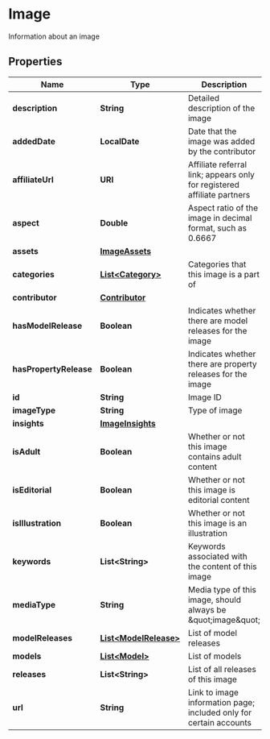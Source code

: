 

# Image

Information about an image

## Properties

| Name | Type | Description | Notes |
|------------ | ------------- | ------------- | -------------|
|**description** | **String** | Detailed description of the image |  [optional] |
|**addedDate** | **LocalDate** | Date that the image was added by the contributor |  [optional] |
|**affiliateUrl** | **URI** | Affiliate referral link; appears only for registered affiliate partners |  [optional] |
|**aspect** | **Double** | Aspect ratio of the image in decimal format, such as 0.6667 |  [optional] |
|**assets** | [**ImageAssets**](ImageAssets.md) |  |  [optional] |
|**categories** | [**List&lt;Category&gt;**](Category.md) | Categories that this image is a part of |  [optional] |
|**contributor** | [**Contributor**](Contributor.md) |  |  |
|**hasModelRelease** | **Boolean** | Indicates whether there are model releases for the image |  [optional] |
|**hasPropertyRelease** | **Boolean** | Indicates whether there are property releases for the image |  [optional] |
|**id** | **String** | Image ID |  |
|**imageType** | **String** | Type of image |  [optional] |
|**insights** | [**ImageInsights**](ImageInsights.md) |  |  [optional] |
|**isAdult** | **Boolean** | Whether or not this image contains adult content |  [optional] |
|**isEditorial** | **Boolean** | Whether or not this image is editorial content |  [optional] |
|**isIllustration** | **Boolean** | Whether or not this image is an illustration |  [optional] |
|**keywords** | **List&lt;String&gt;** | Keywords associated with the content of this image |  [optional] |
|**mediaType** | **String** | Media type of this image, should always be \&quot;image\&quot; |  |
|**modelReleases** | [**List&lt;ModelRelease&gt;**](ModelRelease.md) | List of model releases |  [optional] |
|**models** | [**List&lt;Model&gt;**](Model.md) | List of models |  [optional] |
|**releases** | **List&lt;String&gt;** | List of all releases of this image |  [optional] |
|**url** | **String** | Link to image information page; included only for certain accounts |  [optional] |



